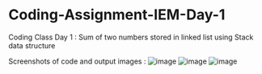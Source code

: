 # Coding-Assignment-IEM-Day-1
Coding Class Day 1 : Sum of two numbers stored in linked list using Stack data structure

Screenshots of code and output images : 
![image](https://user-images.githubusercontent.com/49288068/77730070-0ef18980-7026-11ea-9b65-ba2ed85a66ec.png)
![image](https://user-images.githubusercontent.com/49288068/77730135-334d6600-7026-11ea-9a03-6c49f5083d63.png)
![image](https://user-images.githubusercontent.com/49288068/77730168-43fddc00-7026-11ea-9a3e-e38a98ef0203.png)
